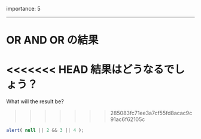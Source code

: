 importance: 5

---

# OR AND OR の結果

<<<<<<< HEAD
結果はどうなるでしょう？
=======
What will the result be?
>>>>>>> 285083fc71ee3a7cf55fd8acac9c91ac6f62105c

```js
alert( null || 2 && 3 || 4 );
```
